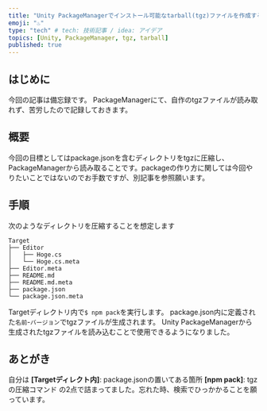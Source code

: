 ```yaml
---
title: "Unity PackageManagerでインストール可能なtarball(tgz)ファイルを作成する"
emoji: "♨️"
type: "tech" # tech: 技術記事 / idea: アイデア
topics: [Unity, PackageManager, tgz, tarball]
published: true
---
```


## はじめに
今回の記事は備忘録です。
PackageManagerにて、自作のtgzファイルが読み取れず、苦労したので記録しておきます。

## 概要
今回の目標としてはpackage.jsonを含むディレクトリをtgzに圧縮し、PackageManagerから読み取ることです。packageの作り方に関しては今回やりたいことではないのでお手数ですが、別記事を参照願います。

## 手順
次のようなディレクトリを圧縮することを想定します
```圧縮対象のディレクトリ
Target
├── Editor
│   ├── Hoge.cs
│   └── Hoge.cs.meta
├── Editor.meta
├── README.md
├── README.md.meta
├── package.json
└── package.json.meta
```

Targetディレクトリ内で`$ npm pack`を実行します。
package.json内に定義された`名前`-`バージョン`でtgzファイルが生成されます。
Unity PackageManagerから生成されたtgzファイルを読み込むことで使用できるようになりました。

## あとがき
自分は
**[Targetディレクト内]**: package.jsonの置いてある箇所
**[npm pack]**: tgzの圧縮コマンド
の2点で詰まってました。忘れた時、検索でひっかかることを願っています。
